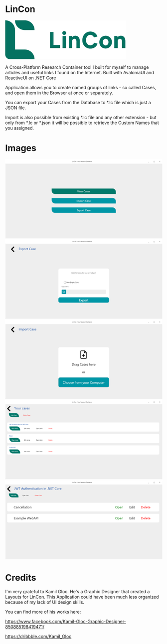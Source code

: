 # LinCon

<img src="Images/LinCon.png"/>

A Cross-Platform Research Container tool I built for myself to manage articles and useful links I found on the Internet.
Built with AvaloniaUI and ReactiveUI on .NET Core 

Application allows you to create named groups of links - so called Cases, and open them in the Browser at once or separately.

You can export your Cases from the Database to *.lc file which is just a JSON file.

Import is also possible from existing *.lc file and any other extension - but only from *.lc or *.json it will be possible to retrieve the Custom Names that you assigned.

# Images

<img src="Images/Menu.png"/>
<img src="Images/Export.png"/>
<img src="Images/Import.png"/>
<img src="Images/Cases.png"/>
<img src="Images/Case.png"/>

# Credits

I'm very grateful to Kamil Gloc.
He's a Graphic Designer that created a Layouts for LinCon.
This Application could have been much less organized because of my lack of UI design skills.

You can find more of his works here:

https://www.facebook.com/Kamil-Gloc-Graphic-Designer-850885198419471/

https://dribbble.com/Kamil_Gloc
